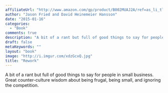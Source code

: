 ```yaml
---
affiliateUrl: "http://www.amazon.com/gp/product/B002MUAJ2A/ref=as_li_tl?ie=UTF8&camp=1789&creative=390957&creativeASIN=B002MUAJ2A&linkCode=as2&tag=jaktre-20&linkId=APOA2SWUQ6RDWQZU"
author: "Jason Fried and David Heinemeier Hansson"
date: "2015-01-16"
categories:
  - "Book"
comments: true
description: "A bit of a rant but full of good things to say for people in small business.  Great counter-culture wisdom about being frugal, being small, and ignori"
draft: false
metaKeywords: ""
layout: "book"
image: "http://i.imgur.com/xdzGcxQ.jpg"
title: "Rework"
---
```


A bit of a rant but full of good things to say for people in small business.  Great counter-culture wisdom about being frugal, being small, and ignoring the competition.

